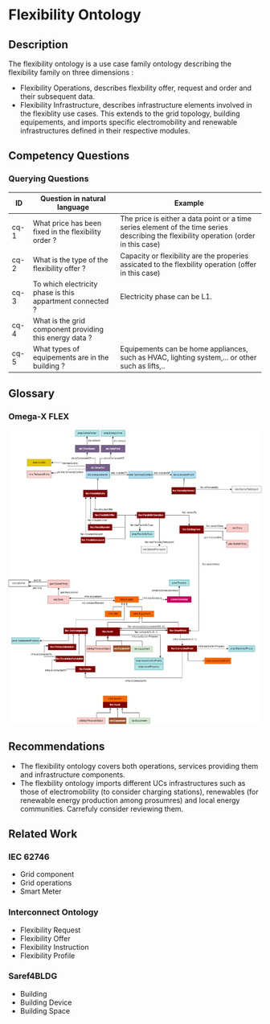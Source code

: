 # Flexibility Ontology

## Description
The flexibility ontology is a use case family ontology describing the flexibility family on three dimensions :
- Flexibility Operations, describes flexbility offer, request and order and their subsequent data. 
- Flexibility Infrastructure, describes infrastructure elements involved in the flexiblity use cases. This extends to the grid topology, building equipements, and imports specific electromobility and renewable infrastructures defined in their respective modules. 

## Competency Questions

### Querying Questions
| ID | Question in natural language | Example
|---|---|---|
| cq-1 | What price has been fixed in the flexibility order ? | The price is either a data point or a time series element of the time series describing the flexibility operation (order in this case)|
| cq-2 | What is the type of the flexibility offer ? | Capacity or flexibility are the properies assicated to the flexbility operation (offer in this case) |
| cq-3 | To which electricity phase is this appartment connected ? | Electricity phase can be L1.|
| cq-4 | What is the grid component providing this energy data ? | |
| cq-5 | What types of equipements are in the building ? | Equipements can be home appliances, such as HVAC, lighting system,... or other such as lifts,.. |

## Glossary
### Omega-X FLEX

![Diagram](./Flexibility.png)

## Recommendations
- The flexibility ontology covers both operations, services providing them and infrastructure components. 
- The flexbility ontology imports different UCs infrastructures such as those of electromobility (to consider charging stations), renewables (for renewable energy production among prosumres) and local energy communities. Carrefuly consider reviewing them. 

## Related Work 
### IEC 62746
- Grid component 
- Grid operations
- Smart Meter

### Interconnect Ontology
- Flexibility Request 
- Flexibility Offer
- Flexibility Instruction 
- Flexibility Profile

### Saref4BLDG
- Building 
- Building Device
- Building Space







